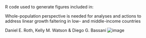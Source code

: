 R code used to generate figures included in: 

Whole-population perspective is needed for analyses and actions to address linear growth faltering in low- and middle-income countries

Daniel E. Roth, Kelly M. Watson & Diego G. Bassani
![image](https://github.com/DiegoGBassani/Linear_growth_faltering/assets/28606866/0ac1dc6b-06e7-401c-a9f3-0a9d0aab9b6d)
